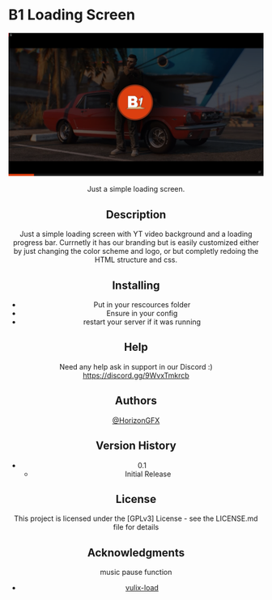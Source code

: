 # B1 Loading Screen

<div align="middle"> <img width="auto" src="https://raw.githubusercontent.com/Burn-One-Studios/.github/main/assets/B1Loading.PNG"/>

Just a simple loading screen.

## Description

Just a simple loading screen with YT video background and a loading progress bar. Currnetly it has our branding but is easily customized either by just changing the color scheme and logo, or but completly redoing the HTML structure and css.

## Installing

- Put in your rescources folder
- Ensure in your config
- restart your server if it was running

## Help

Need any help ask in support in our Discord :)
https://discord.gg/9WvxTmkrcb

## Authors

[@HorizonGFX](https://twitter.com/Horizon_GFX)

## Version History

- 0.1
  - Initial Release

## License

This project is licensed under the [GPLv3] License - see the LICENSE.md file for details

## Acknowledgments

music pause function

- [vulix-load](https://github.com/Psykopaten/vulix-load)
